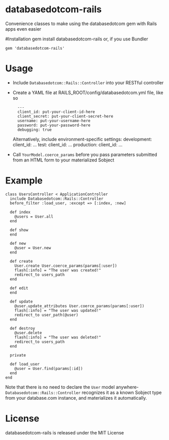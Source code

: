 # databasedotcom-rails

Convenience classes to make using the databasedotcom gem with Rails apps even easier

#Installation
    gem install databasedotcom-rails
or, if you use Bundler

    gem 'databasedotcom-rails'
  
# Usage

* Include `Databasedotcom::Rails::Controller` into your RESTful controller

* Create a YAML file at RAILS_ROOT/config/databasedotcom.yml file, like so 

        ---
        client_id: put-your-client-id-here
        client_secret: put-your-client-secret-here
        username: put-your-username-here
        password: put-your-password-here
        debugging: true

  Alternatively, include environment-specific settings:
        development:
            client_id: ...
        test:
            client_id: ...
        production:
            client_id: ...


* Call `YourModel.coerce_params` before you pass parameters submitted from an HTML form to your materialized Sobject

# Example

    class UsersController < ApplicationController
      include Databasedotcom::Rails::Controller
      before_filter :load_user, :except => [:index, :new]
  
      def index
        @users = User.all
      end
  
      def show
      end
    
      def new
        @user = User.new
      end
  
      def create
        User.create User.coerce_params(params[:user])
        flash[:info] = "The user was created!"
        redirect_to users_path
      end
  
      def edit
      end
  
      def update
        @user.update_attributes User.coerce_params(params[:user])
        flash[:info] = "The user was updated!"
        redirect_to user_path(@user)
      end
  
      def destroy
        @user.delete
        flash[:info] = "The user was deleted!"
        redirect_to users_path
      end
  
      private
  
      def load_user
        @user = User.find(params[:id])
      end
    end

Note that there is no need to declare the `User` model anywhere- `Databasedotcom::Rails::Controller` recognizes it as a known Sobject type from your database.com instance, and materializes it automatically.

# License

databasedotcom-rails is released under the MIT License